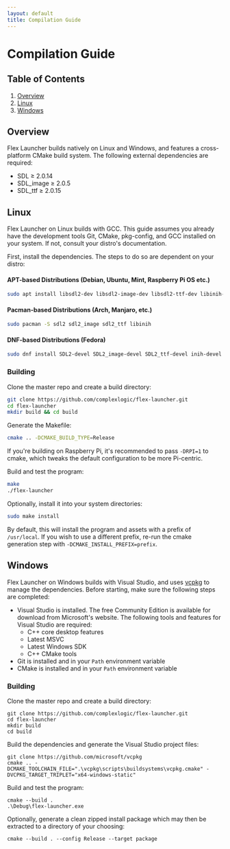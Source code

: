 ```yaml
---
layout: default
title: Compilation Guide
---
```

# Compilation Guide
## Table of Contents
1. [Overview](#overview)
2. [Linux](#linux)
3. [Windows](#windows)

## Overview
 Flex Launcher builds natively on Linux and Windows, and features a cross-platform CMake build system. The following external dependencies are required:
 - SDL ≥ 2.0.14
 - SDL_image ≥ 2.0.5
 - SDL_ttf ≥ 2.0.15

## Linux
Flex Launcher on Linux builds with GCC. This guide assumes you already have the development tools Git, CMake, pkg-config, and GCC installed on your system. If not, consult your distro's documentation. 

First, install the dependencies. The steps to do so are dependent on your distro:

#### APT-based Distributions (Debian, Ubuntu, Mint, Raspberry Pi OS etc.)
```bash
sudo apt install libsdl2-dev libsdl2-image-dev libsdl2-ttf-dev libinih-dev
```

#### Pacman-based Distributions (Arch, Manjaro, etc.)
```bash
sudo pacman -S sdl2 sdl2_image sdl2_ttf libinih
```

#### DNF-based Distributions (Fedora)
```bash
sudo dnf install SDL2-devel SDL2_image-devel SDL2_ttf-devel inih-devel
```

### Building
Clone the master repo and create a build directory:
```bash
git clone https://github.com/complexlogic/flex-launcher.git
cd flex-launcher
mkdir build && cd build
```
Generate the Makefile:
```bash
cmake .. -DCMAKE_BUILD_TYPE=Release
```
If you're building on Raspberry Pi, it's recommended to pass `-DRPI=1` to cmake, which tweaks the default configuration to be more Pi-centric.

Build and test the program:
```bash
make
./flex-launcher
```
Optionally, install it into your system directories:
```bash
sudo make install
```
By default, this will install the program and assets with a prefix of `/usr/local`. If you wish to use a different prefix, re-run the cmake generation step with `-DCMAKE_INSTALL_PREFIX=prefix`.

## Windows
Flex Launcher on Windows builds with Visual Studio, and uses [vcpkg](https://vcpkg.io/en/index.html) to manage the dependencies. Before starting, make sure the following steps are completed:
- Visual Studio is installed. The free Community Edition is available for download from Microsoft's website. The following tools and features for Visual Studio are required:
  - C++ core desktop features
  - Latest MSVC
  - Latest Windows SDK
  - C++ CMake tools
- Git is installed and in your `Path` environment variable
- CMake is installed and in your `Path` environment variable

### Building
Clone the master repo and create a build directory:
```
git clone https://github.com/complexlogic/flex-launcher.git
cd flex-launcher
mkdir build
cd build
```
Build the dependencies and generate the Visual Studio project files:
```
git clone https://github.com/microsoft/vcpkg
cmake .. -DCMAKE_TOOLCHAIN_FILE=".\vcpkg\scripts\buildsystems\vcpkg.cmake" -DVCPKG_TARGET_TRIPLET="x64-windows-static"
```
Build and test the program:
```
cmake --build .
.\Debug\flex-launcher.exe
```
Optionally, generate a clean zipped install package which may then be extracted to a directory of your choosing:
```
cmake --build . --config Release --target package
```
